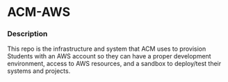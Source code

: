 # ACM-AWS

### Description
This repo is the infrastructure and system that ACM uses to provision Students with an AWS account so they can have a proper development environment, access to AWS resources, and a sandbox to deploy/test their systems and projects.